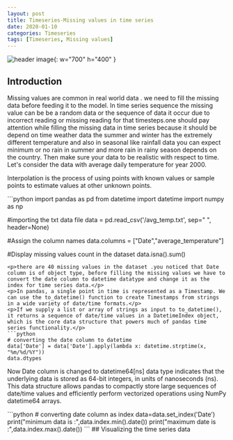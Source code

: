```yaml
---
layout: post
title: Timeseries-Missing values in time series
date: 2020-01-10
categories: Timeseries
tags: [Timeseries, Missing values]
---
```


![header image](https://images.unsplash.com/photo-1519297859939-c875d362d194?ixlib=rb-4.0.3&ixid=MnwxMjA3fDB8MHxwaG90by1wYWdlfHx8fGVufDB8fHx8&auto=format&fit=crop&w=872&q=80){: w="700" h="400" }

## Introduction

<p>Missing values are common in real world data . we need to fill the missing data before feeding it to the model. In time series sequence the missing value can be be a random data or the sequence of data it occur due to incorrect reading or missing reading for that timesteps.one should pay attention while filling the missing  data in time series because it should be depend on time weather data the summer and winter has the extremely different temperature and also in seasonal like rainfall data you can expect minimum or no rain in summer and more rain in rainy season depends on the country. Then make sure your data to be realistic with respect to time.
Let's consider the data with average daily temperature for year 2000.</p>

<p>Interpolation is the process of using points with known values or sample points to estimate values at other unknown points.</p>
```python
import pandas as pd
from datetime import datetime
import numpy as np

#importing the txt data file
data = pd.read_csv('/avg_temp.txt', sep=" ", header=None)

#Assign the column names
data.columns = ["Date","average_temperature"]

#Display missing values count in the dataset
data.isna().sum()

````
<p>there are 40 missing values in the dataset .you noticed that Date column is of object type, before filling the missing values we have to convert the date column to datetime datatype and change it as the index for time series data.</p>
<p>In pandas, a single point in time is represented as a Timestamp. We can use the to_datetime() function to create Timestamps from strings in a wide variety of date/time formats.</p>
<p>If we supply a list or array of strings as input to to_datetime(), it returns a sequence of date/time values in a DatetimeIndex object, which is the core data structure that powers much of pandas time series functionality.</p>
```python
# converting the date column to datetime
data['Date'] = data['Date'].apply(lambda x: datetime.strptime(x, "%m/%d/%Y"))
data.dtypes
````

<p>Now Date column is changed to datetime64[ns] data type indicates that the underlying data is stored as 64-bit integers, in units of nanoseconds (ns). This data structure allows pandas to compactly store large sequences of date/time values and efficiently perform vectorized operations using NumPy datetime64 arrays.</p>
```python
# converting date column as index
data=data.set_index('Date')
print("minimum data is :",data.index.min().date())
print("maximum date is :",data.index.max().date())
```
## Visualizing the time series data
